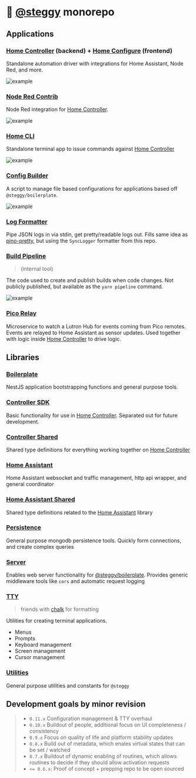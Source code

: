 # 🦕 [@steggy](https://github.com/ccontour/steggy) monorepo

## Applications

### [Home Controller](apps/home-controller) (backend) + [Home Configure](apps/home-configure) (frontend)

Standalone automation driver with integrations for Home Assistant, Node Red, and more.

![example](./apps/home-configure/docs/images/main.png)

### [Node Red Contrib](libs/node-red-contrib-steggy)

<!-- 🙊 shh, it's an app in disguise. 🙊 -->

Node Red integration for [Home Controller](apps/home-controller).

![example](./libs/node-red-contrib-steggy/docs/main.png)

### [Home CLI](apps/home-cli)

Standalone terminal app to issue commands against [Home Controller](apps/home-controller)

![example](./apps/home-cli/docs/images/example.png)

### [Config Builder](apps/config-builder)

A script to manage file based configurations for applications based off `@steggy/boilerplate`.

![example](./apps/config-builder/docs/example.png)

### [Log Formatter](apps/log-formatter)

Pipe JSON logs in via stdin, get pretty/readable logs out.
Fills same idea as [pino-pretty](https://www.npmjs.com/package/pino-pretty), but using the `SyncLogger` formatter from this repo.

### [Build Pipeline](apps/build-pipeline)

> (internal tool)

The code used to create and publish builds when code changes.
Not publicly published, but available as the `yarn pipeline` command.

![example](./apps/build-pipeline/docs/example.png)

### [Pico Relay](apps/pico-relay)

Microservice to watch a Lutron Hub for events coming from Pico remotes.
Events are relayed to Home Assistant as sensor updates.
Used together with logic inside [Home Controller](apps/home-controller) to drive logic.

## Libraries

### [Boilerplate](libs/boilerplate)

NestJS application bootstrapping functions and general purpose tools.

### [Controller SDK](libs/controller-sdk)

Basic functionality for use in [Home Controller](apps/home-controller).
Separated out for future development.

### [Controller Shared](libs/controller-shared)

Shared type definitions for everything working together on [Home Controller](apps/home-controller)

### [Home Assistant](libs/home-assistant)

Home Assistant websocket and traffic management, http api wrapper, and general coordinator

### [Home Assistant Shared](libs/home-assistant-shared)

Shared type definitions related to the [Home Assistant](libs/home-assistant) library

### [Persistence](libs/persistence)

General purpose mongodb persistence tools.
Quickly form connections, and create complex queries

### [Server](libs/server)

Enables web server functionality for [@steggy/boilerplate](libs/boilerplate).
Provides generic middleware tools like `cors` and automatic request logging

### [TTY](libs/tty)

> friends with [chalk](https://www.npmjs.com/package/chalk) for formatting

Utilities for creating terminal applications.

- Menus
- Prompts
- Keyboard management
- Screen management
- Cursor management

### [Utilities](libs/utilities)

General purpose utilities and constants for `@steggy`

## Development goals by minor revision

> - `0.11.x` Configuration management & TTY overhaul
> - `0.10.x` Buildout of people, additional focus on UI completeness / consistency
> - `0.9.x` Focus on quality of life and platform stability updates
> - `0.8.x` Build out of metadata, which enales virtual states that can be set / watched
> - `0.7.x` Buildout of dynamic enabling of routines, which allows routines to decide if they should allow activation requests
> - `<= 0.6.x`: Proof of concept + prepping repo to be open sourced

<!-- - [MQTT](libs/mqtt) -->
<!-- - [Rules Engine](libs/rules-engine) -->
